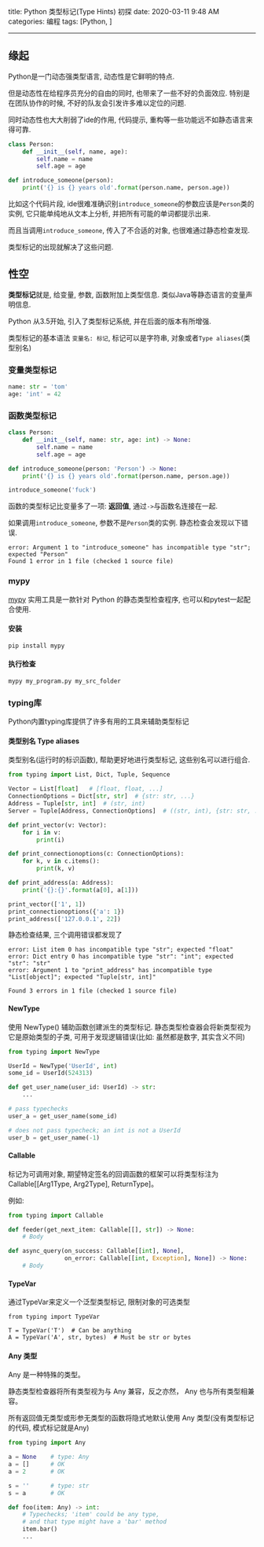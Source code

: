title: Python 类型标记(Type Hints) 初探
date: 2020-03-11 9:48 AM
categories: 编程
tags: [Python, ]

-------

## 缘起
Python是一门动态强类型语言, 动态性是它鲜明的特点. 

但是动态性在给程序员充分的自由的同时, 也带来了一些不好的负面效应. 特别是在团队协作的时候, 不好的队友会引发许多难以定位的问题.

同时动态性也大大削弱了ide的作用, 代码提示, 重构等一些功能远不如静态语言来得可靠.

```Python
class Person:
    def __init__(self, name, age):
        self.name = name
        self.age = age

def introduce_someone(person):
    print('{} is {} years old'.format(person.name, person.age))
```

比如这个代码片段, ide很难准确识别`introduce_someone`的参数应该是`Person`类的实例, 它只能单纯地从文本上分析, 并把所有可能的单词都提示出来. 

而且当调用`introduce_someone`, 传入了不合适的对象, 也很难通过静态检查发现.

类型标记的出现就解决了这些问题.

<!--more-->

## 性空
**类型标记**就是, 给变量, 参数, 函数附加上类型信息. 类似Java等静态语言的变量声明信息.

Python 从3.5开始, 引入了类型标记系统, 并在后面的版本有所增强.

类型标记的基本语法 `变量名: 标记`, 标记可以是字符串, 对象或者`Type aliases`(类型别名)

### 变量类型标记
```Python
name: str = 'tom'
age: 'int' = 42
```

### 函数类型标记
```Python
class Person:
    def __init__(self, name: str, age: int) -> None:
        self.name = name
        self.age = age

def introduce_someone(person: 'Person') -> None:
    print('{} is {} years old'.format(person.name, person.age))

introduce_someone('fuck')
```

函数的类型标记比变量多了一项: **返回值**, 通过`->`与函数名连接在一起.

如果调用`introduce_someone`, 参数不是`Person`类的实例. 静态检查会发现以下错误.
```
error: Argument 1 to "introduce_someone" has incompatible type "str"; expected "Person"
Found 1 error in 1 file (checked 1 source file)
```

### mypy
[mypy](http://mypy-lang.org/) 实用工具是一款针对 Python 的静态类型检查程序, 也可以和pytest一起配合使用.

#### 安装
```
pip install mypy
```

#### 执行检查
```bash
mypy my_program.py my_src_folder
```

### typing库
Python内置typing库提供了许多有用的工具来辅助类型标记

#### 类型别名 Type aliases
类型别名(运行时的标识函数), 帮助更好地进行类型标记, 这些别名可以进行组合.

```python
from typing import List, Dict, Tuple, Sequence

Vector = List[float]   # [float, float, ...]
ConnectionOptions = Dict[str, str]  # {str: str, ...}
Address = Tuple[str, int]  # (str, int)
Server = Tuple[Address, ConnectionOptions]  # ((str, int), {str: str, ...})

def print_vector(v: Vector):
    for i in v:
        print(i)

def print_connectionoptions(c: ConnectionOptions):
    for k, v in c.items():
        print(k, v)

def print_address(a: Address):
    print('{}:{}'.format(a[0], a[1]))

print_vector(['1', 1])
print_connectionoptions({'a': 1})
print_address(['127.0.0.1', 22])
```

静态检查结果, 三个调用错误都发现了
```
error: List item 0 has incompatible type "str"; expected "float"
error: Dict entry 0 has incompatible type "str": "int"; expected "str": "str"
error: Argument 1 to "print_address" has incompatible type "List[object]"; expected "Tuple[str, int]"

Found 3 errors in 1 file (checked 1 source file)
```

#### NewType
使用 NewType() 辅助函数创建派生的类型标记.
静态类型检查器会将新类型视为它是原始类型的子类, 可用于发现逻辑错误(比如: 虽然都是数字, 其实含义不同)

```python
from typing import NewType

UserId = NewType('UserId', int)
some_id = UserId(524313)

def get_user_name(user_id: UserId) -> str:
    ...

# pass typechecks
user_a = get_user_name(some_id)

# does not pass typecheck; an int is not a UserId
user_b = get_user_name(-1)
```

#### Callable
标记为可调用对象, 期望特定签名的回调函数的框架可以将类型标注为 Callable[[Arg1Type, Arg2Type], ReturnType]。

例如:
```python
from typing import Callable

def feeder(get_next_item: Callable[[], str]) -> None:
    # Body

def async_query(on_success: Callable[[int], None],
                on_error: Callable[[int, Exception], None]) -> None:
    # Body
```

#### TypeVar
通过TypeVar来定义一个泛型类型标记, 限制对象的可选类型

```
from typing import TypeVar

T = TypeVar('T')  # Can be anything
A = TypeVar('A', str, bytes)  # Must be str or bytes
```

#### Any 类型
Any 是一种特殊的类型。

静态类型检查器将所有类型视为与 Any 兼容，反之亦然， Any 也与所有类型相兼容。

所有返回值无类型或形参无类型的函数将隐式地默认使用 Any 类型(没有类型标记的代码, 模式标记就是Any)

```python
from typing import Any

a = None    # type: Any
a = []      # OK
a = 2       # OK

s = ''      # type: str
s = a       # OK

def foo(item: Any) -> int:
    # Typechecks; 'item' could be any type,
    # and that type might have a 'bar' method
    item.bar()
    ...
```


